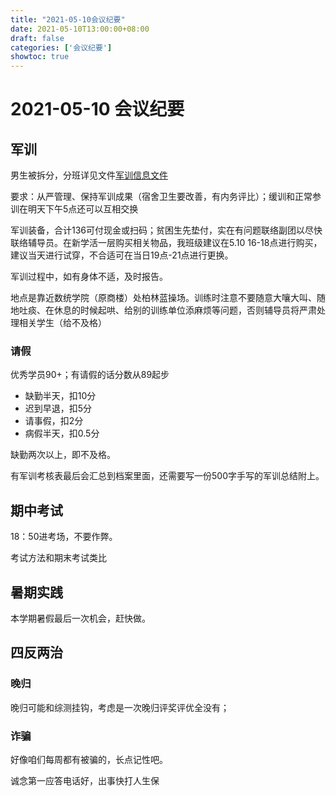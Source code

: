 ```yaml
---
title: "2021-05-10会议纪要" 
date: 2021-05-10T13:00:00+08:00
draft: false
categories: ['会议纪要']
showtoc: true
---
```


# 2021-05-10 会议纪要

## 军训

男生被拆分，分班详见文件[军训信息文件](../../../课程文件/19级军训分班及服装领取安排5.10.pdf)

要求：从严管理、保持军训成果（宿舍卫生要改善，有内务评比）；缓训和正常参训在明天下午5点还可以互相交换

军训装备，合计136可付现金或扫码；贫困生先垫付，实在有问题联络副团以尽快联络辅导员。在新学活一层购买相关物品，我班级建议在5.10 16-18点进行购买，建议当天进行试穿，不合适可在当日19点-21点进行更换。

军训过程中，如有身体不适，及时报告。

地点是靠近数统学院（原商楼）处柏林蓝操场。训练时注意不要随意大嚷大叫、随地吐痰、在休息的时候起哄、给别的训练单位添麻烦等问题，否则辅导员将严肃处理相关学生（给不及格）

### 请假

优秀学员90+；有请假的话分数从89起步

- 缺勤半天，扣10分
- 迟到早退，扣5分
- 请事假，扣2分
- 病假半天，扣0.5分

缺勤两次以上，即不及格。

有军训考核表最后会汇总到档案里面，还需要写一份500字手写的军训总结附上。

## 期中考试

18：50进考场，不要作弊。

考试方法和期末考试类比

## 暑期实践

本学期暑假最后一次机会，赶快做。

## 四反两治

### 晚归

晚归可能和综测挂钩，考虑是一次晚归评奖评优全没有；

### 诈骗

好像咱们每周都有被骗的，长点记性吧。

诚念第一应答电话好，出事快打人生保
